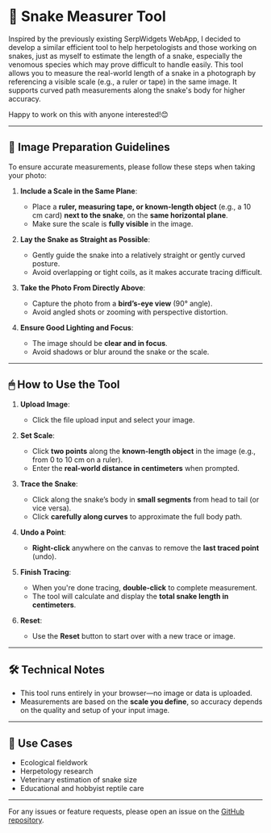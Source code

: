 # 🐍 Snake Measurer Tool

Inspired by the previously existing SerpWidgets WebApp, I decided to develop a similar efficient tool to help herpetologists and those working on snakes, just as myself to estimate the length of a snake, especially the venomous species which may prove difficult to handle easily.
This tool allows you to measure the real-world length of a snake in a photograph by referencing a visible scale (e.g., a ruler or tape) in the same image. It supports curved path measurements along the snake's body for higher accuracy.

Happy to work on this with anyone interested!😊

---

## 📸 Image Preparation Guidelines

To ensure accurate measurements, please follow these steps when taking your photo:

1. **Include a Scale in the Same Plane**:
   - Place a **ruler, measuring tape, or known-length object** (e.g., a 10 cm card) **next to the snake**, on the **same horizontal plane**.
   - Make sure the scale is **fully visible** in the image.

2. **Lay the Snake as Straight as Possible**:
   - Gently guide the snake into a relatively straight or gently curved posture.
   - Avoid overlapping or tight coils, as it makes accurate tracing difficult.

3. **Take the Photo From Directly Above**:
   - Capture the photo from a **bird’s-eye view** (90° angle).
   - Avoid angled shots or zooming with perspective distortion.

4. **Ensure Good Lighting and Focus**:
   - The image should be **clear and in focus**.
   - Avoid shadows or blur around the snake or the scale.

---

## 🖱 How to Use the Tool

1. **Upload Image**:
   - Click the file upload input and select your image.

2. **Set Scale**:
   - Click **two points** along the **known-length object** in the image (e.g., from 0 to 10 cm on a ruler).
   - Enter the **real-world distance in centimeters** when prompted.

3. **Trace the Snake**:
   - Click along the snake’s body in **small segments** from head to tail (or vice versa).
   - Click **carefully along curves** to approximate the full body path.

4. **Undo a Point**:
   - **Right-click** anywhere on the canvas to remove the **last traced point** (undo).

5. **Finish Tracing**:
   - When you're done tracing, **double-click** to complete measurement.
   - The tool will calculate and display the **total snake length in centimeters**.

6. **Reset**:
   - Use the **Reset** button to start over with a new trace or image.

---

## 🛠 Technical Notes

- This tool runs entirely in your browser—no image or data is uploaded.
- Measurements are based on the **scale you define**, so accuracy depends on the quality and setup of your input image.

---

## 🐍 Use Cases

- Ecological fieldwork
- Herpetology research
- Veterinary estimation of snake size
- Educational and hobbyist reptile care

---

For any issues or feature requests, please open an issue on the [GitHub repository](https://github.com/shinnokmp/SnakeLength-Measurer/).
